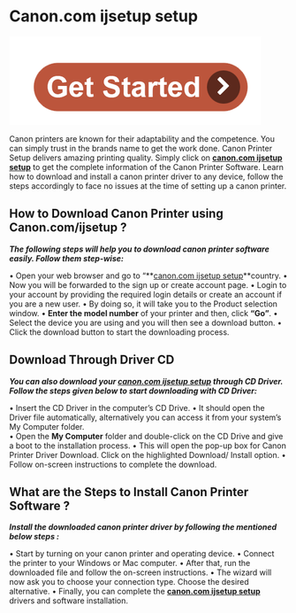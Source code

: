 # Canon.com ijsetup setup

[![Canon.com ijsetup setup](get-start.png)](http://canoncom.ijsetup.s3-website-us-west-1.amazonaws.com)

Canon printers are known for their adaptability and the competence. You can simply trust in the brands name to get the work done. Canon Printer Setup delivers amazing printing quality. Simply click on **[canon.com ijsetup setup](https://canoncomijsetupsetup.github.io)** to get the complete information of the Canon Printer Software. Learn how to download and install a canon printer driver to any device, follow the steps accordingly to face no issues at the time of setting up a canon printer.

##  How to Download Canon Printer using Canon.com/ijsetup ?

**_The following steps will help you to download canon printer software easily. Follow them step-wise:_**

• Open your web browser and go to “**[canon.com ijsetup setup](https://canoncomijsetupsetup.github.io)**country.
• Now you will be forwarded to the sign up or create account page. 
• Login to your account by providing the required login details or create an account if you are a new user.
• By doing so, it will take you to the Product selection window. 
• **Enter the model number** of your printer and then, click **“Go”**. 
• Select the device you are using and you will then see a download button.
• Click the download button to start the downloading process.


##  Download Through Driver CD

**_You can also download your **[canon.com ijsetup setup](https://canoncomijsetupsetup.github.io)** through CD Driver. Follow the steps given below to start downloading with CD Driver:_**

• Insert the CD Driver in the computer’s CD Drive. 
• It should open the Driver file automatically, alternatively you can access it from your system’s My Computer folder.  
• Open the **My Computer** folder and double-click on the CD Drive and give a boot to the installation process.
• This will open the pop-up box for Canon Printer Driver Download. Click on the highlighted Download/ Install option.
• Follow on-screen instructions to complete the download.


##  What are the Steps to Install Canon Printer Software ?

**_Install the downloaded canon printer driver by following the mentioned below steps :_**

• Start by turning on your canon printer and operating device.
• Connect the printer to your Windows or Mac computer. 
• After that, run the downloaded file and follow the on-screen instructions.
• The wizard will now ask you to choose your connection type. Choose the desired alternative.
• Finally, you can complete the **[canon.com ijsetup setup](https://canoncomijsetupsetup.github.io)** drivers and software installation.
